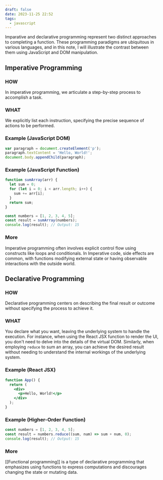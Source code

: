 ```yaml
---
draft: false
date: 2023-11-25 22:52
tags:
  - javascript
---
```


Imparative and declarative programming represent two distinct approaches to completing a function. These programming paradigms are ubiquitous in various languages, and in this note, I will illustrate the contrast between them using JavaScript and DOM manipulation.

## Imperative Programming

### HOW
In imperative programming, we articulate a step-by-step process to accomplish a task.

### WHAT
We explicitly list each instruction, specifying the precise sequence of actions to be performed.

### Example (JavaScript DOM)
```js
var paragraph = document.createElement('p');
paragraph.textContent = 'Hello, World!';
document.body.appendChild(paragraph);
```

### Example (JavaScript Function)
```js
function sumArray(arr) {
  let sum = 0;
  for (let i = 0; i < arr.length; i++) {
    sum += arr[i];
  }
  return sum;
}

const numbers = [1, 2, 3, 4, 5];
const result = sumArray(numbers);
console.log(result); // Output: 15
```

### More
Imperative programming often involves explicit control flow using constructs like loops and conditionals. In Imperative code, side effects are common, with functions modifying external state or having observable interactions with the outside world.

## Declarative Programming

### HOW
Declarative programming centers on describing the final result or outcome without specifying the process to achieve it.

### WHAT
You declare what you want, leaving the underlying system to handle the execution. For instance, when using the React JSX function to render the UI, you don't need to delve into the details of the virtual DOM. Similarly, when employing `reduce` to sum an array, you can achieve the desired result without needing to understand the internal workings of the underlying system.

### Example (React JSX)
```jsx
function App() {
  return (
    <div>
      <p>Hello, World!</p>
    </div>
  );
}
```

### Example (Higher-Order Function)
```js
const numbers = [1, 2, 3, 4, 5];
const result = numbers.reduce((sum, num) => sum + num, 0);
console.log(result); // Output: 15
```

### More
[[Functional programming]] is a type of declarative programming that emphasizes using functions to express computations and discourages changing the state or mutating data.